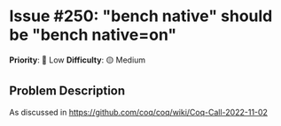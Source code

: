 # Issue #250: "bench native" should be "bench native=on"

**Priority**: 🚀 Low
**Difficulty**: 🟡 Medium

## Problem Description

As discussed in https://github.com/coq/coq/wiki/Coq-Call-2022-11-02
